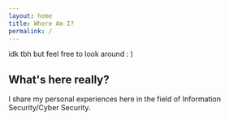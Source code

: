 ```yaml
---
layout: home
title: Where Am I?
permalink: /
---
```


idk tbh but feel free to look around : )


## What's here really?

I share my personal experiences here in the field of Information Security/Cyber Security.
